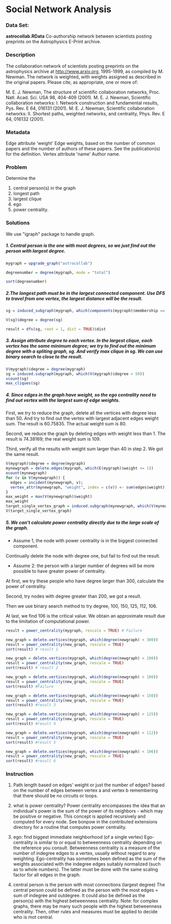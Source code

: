 # Social Network Analysis
### Data Set:
**astrocollab.RData**Co-authorship network between scientists posting preprints on the Astrophysics E-Print archive.### DescriptionThe collaboration network of scientists posting preprints on the astrophysics archive at http://www.arxiv.org, 1995-1999, as compiled by M. Newman. The network is weighted, with weights assigned as described in the original papers. Please cite, as appropriate, one or more of:M. E. J. Newman, The structure of scientific collaboration networks, Proc. Natl. Acad. Sci. USA 98, 404-409 (2001).M. E. J. Newman, Scientific collaboration networks: I. Network construction and fundamental results, Pys. Rev. E 64, 016131 (2001).M. E. J. Newman, Scientific collaboration networks: II. Shortest paths, weighted networks, and centrality, Phys. Rev. E 64, 016132 (2001).### MetadataEdge attribute 'weight'Edge weights, based on the number of common papers and the number of authors of these papers. See the publication(s) for the definition. Vertex attribute 'name'Author name. 

### Problem
Determine the 

1. central person(s) in the graph
2. longest path
3. largest clique
4. ego
5. power centrality. 

### Solutions
We use "igraph" package to handle graph.
##### 1. Central person is the one with most degrees, so we just find out the person with largest degree.
```r
mygraph = upgrade_graph("astrocollab")

degreenumber = degree(mygraph, mode = "total")

sort(degreenumber)
```

##### 2.The longest path must be in the largest connected component. Use DFS to travel from one vertex, the largest distance will be the result.
```r
sg = induced_subgraph(mygraph, which(components(mygraph)$membership == 1))

V(sg)$degree = degree(sg)

result = dfs(sg, root = 1, dist = TRUE)$dist
```

##### 3. Assign attribute degree to each vertex. In the largest clique, each vertex has the same minimum degree; we try to find out the minimum degree with a spliting graph, sg. And verify max clique in sg. We can use binary search to close to the result.

```r
V(mygraph)$degree = degree(mygraph)
sg = induced.subgraph(mygraph, which(V(mygraph)$degree > 50))
vcount(sg)
max_cliques(sg)
```

##### 4. Since edges in the graph have weight, so the ego centrality need to find out vertex with the largest sum of edge weights.

First, we try to reduce the graph, delete all the vertices with degree less than 50. And try to find out the vertex with largest adjacent edges weight sum.
The result is 60.75835. The actual weight sum is 80.

Second, we reduce the graph by deleting edges with weight less than 1. The result is 74.38169; the real weight sum is 109.

Third, verify all the results with weight sum larger than 40 in step 2. We got the same result.

```r
V(mygraph)$degree = degree(mygraph)
mynewgraph = delete.edges(mygraph, which(E(mygraph)$weight <= 1))
ecount(mynewgraph)
for (v in V(mynewgraph)) {
  edges = incident(mynewgraph, v);
  vertex_attr(mynewgraph, "weight", index = c(v)) <- sum(edges$weight);
}
max_weight = max(V(mynewgraph)$weight)
max_weight
target_single_vertex_graph = induced.subgraph(mynewgraph, which(V(mynewgraph)$weight == max_weight))
V(target_single_vertex_graph)
```

##### 5. We can't calculate power centrality directly due to the large scale of the graph.

- Assume 1, the node with power centrality is in the biggest connected component.

Continually delete the node with degree one, but fail to find out the result.

- Assume 2: the person with a larger number of degrees will be more possible to have greater power of centrality.

At first, we try these people who have degree larger than 300, calculate the power of centrality.

Second, try nodes with degree greater than 200, we got a result.

Then we use binary search method to try degree, 100, 150, 125, 112, 106.

At last, we find 106 is the critical value. We obtain an approximate result due to the limitation of computational power.

```r
result = power_centrality(mygraph, rescale = TRUE) # Failure

new_graph = delete.vertices(mygraph, which(degree(newgraph) < 300))
result = power_centrality(new_graph, rescale = TRUE)
sort(result) # result 1

new_graph = delete.vertices(mygraph, which(degree(newgraph) < 200))
result = power_centrality(new_graph, rescale = TRUE)
sort(result) # result 2

new_graph = delete.vertices(mygraph, which(degree(newgraph) < 100))
result = power_centrality(new_graph, rescale = TRUE)
sort(result) #Failure

new_graph = delete.vertices(mygraph, which(degree(newgraph) < 150))
result = power_centrality(new_graph, rescale = TRUE)
sort(result) #result 3

new_graph = delete.vertices(mygraph, which(degree(newgraph) < 125))
result = power_centrality(new_graph, rescale = TRUE)
sort(result) #result 4

new_graph = delete.vertices(mygraph, which(degree(newgraph) < 112))
result = power_centrality(new_graph, rescale = TRUE)
sort(result) #result 5

new_graph = delete.vertices(mygraph, which(degree(newgraph) < 106))
result = power_centrality(new_graph, rescale = TRUE)
sort(result) #result 6 

```

### Instruction
1. Path length based on edges' weight or just the number of edges?
based on the number of edges between vertex a and vertex b remembering that there should be no circuits or loops.

2. what is power centrality?
Power centrality encompasses the idea that an individual's power is the sum of the power of its neighbors - which may be positive or negative. This concept is applied recursively and computed for every node.
See bonpow in the contributed extensions directory for a routine that computes power centrality.

3. ego: find biggest immediate neighborhood (of a single vertex)
Ego-centrality is similar to or equal to betweenness centrality depending on the reference you consult.
Betweenness centrality is a measure of the number of indegree edges to a vertex, usually without regard to any weighting.
Ego-centrality has sometimes been defined as the sum of the weights associated with the indegree edges suitably normalized (such as to whole numbers). The latter must be done with the same scaling factor for all edges in the graph.

4. central person is the person with most connections (largest degree)
The central person could be defined as the person with the most edges = sum of indegree and outdegree.
It could also be defined as the person(s) with the highest betweenness centrality.
Note: for complex graphs, there may be many such people with the highest betweenness centrality. Then, other rules and measures must be applied to decide who is mot central.







